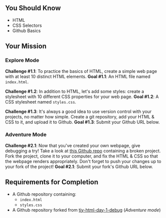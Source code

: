 ## You Should Know
- HTML
- CSS Selectors
- Github Basics

## Your Mission

### Explore Mode

**Challenge #1.1**: To practice the basics of HTML, create a simple web page with at least 10 distinct HTML elements. 
**Goal #1.1**: An HTML file named `index.html`.

**Challenge #1.2**: In addition to HTML, let's add some styles: create a stylesheet with 10 different CSS properties for your web page.
**Goal #1.2**: A CSS stylesheet named `styles.css`.

**Challenge #1.3**: It's always a good idea to use version control with your projects, no matter how simple. Create a git repository, add your HTML & CSS to it, and upload it to Github. 
**Goal #1.3**: Submit your Github URL below.

### Adventure Mode

**Challenge #2.1**: Now that you've created your own webpage, give debugging a try! Take a look at [this Github repo](https://github.com/tiy-lv-frontend-2016-02/tiy-html-day-1-debug) containing a broken project. Fork the project, clone it to your computer, and fix the HTML & CSS so that the webpage renders appropriately. Don't forget to push your changes up to your fork of the project!
**Goal #2.1**: Submit your fork's Github URL below.

## Requirements for Completion
- A Github repository containing:
  - `index.html`
  - `styles.css`
- A Github repository forked from [tiy-html-day-1-debug](https://github.com/tiy-lv-frontend-2016-02/tiy-html-day-1-debug) (*Adventure mode*)
